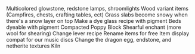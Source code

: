 Multicolored glowstone, redstone lamps, shroomlights
Wood variant items (Campfires, chests, crafting tables, ect)
Grass slabs become snowy when there's a snow layer on top
Make a dye glass recipe with pigment
Beds dyeable with pigment
Compacted Poppy Block
Shearful enchant (more wool for shearing)
Change lever recipe
Rename items for free
Item display compat for our music discs
Change the dragon egg, endstone, and netherite textures
Kiln 